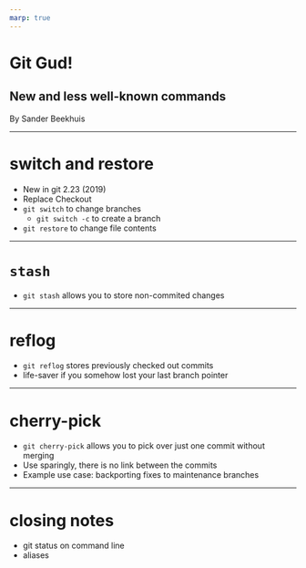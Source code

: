 ```yaml
---
marp: true
---
```


# Git Gud!
## New and less well-known commands

By Sander Beekhuis

---
# switch and restore
- New in git 2.23 (2019)
- Replace Checkout
- `git switch` to change branches
    - `git switch -c` to create a branch
- `git restore` to change file contents

---
# `stash`
- `git stash` allows you to store non-commited changes

---

# reflog

- `git reflog` stores previously checked out commits 
- life-saver if you somehow lost your last branch pointer


---
# cherry-pick
- `git cherry-pick` allows you to pick over just one commit without merging
- Use sparingly, there is no link between the commits
- Example use case: backporting fixes to maintenance branches

<!-- But starting your branch at the right spot may be better -->
---

# closing notes

- git status on command line
- aliases 



